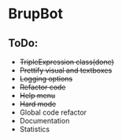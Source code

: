 # BrupBot

## ToDo:
- ~~TripleExpression class(done)~~
- ~~Prettify visual and textboxes~~
- ~~Logging options~~
- ~~Refactor code~~
- ~~Help menu~~
- ~~Hard mode~~
- Global code refactor
- Documentation
- Statistics